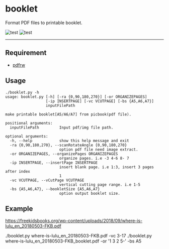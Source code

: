 
# booklet
Format PDF files to printable booklet.

![test](https://img.shields.io/badge/script-Yes-00ff00.svg)
![test](https://img.shields.io/badge/exe-No-ff0000.svg)

--------
## Requirement
- [pdfrw]()
<!--
## Features
- Extract image in pdf file. So scanned document is suitable.
- Format every image to output booklet size.
- Output printable booklet.
- Supported booklet page sizes include A5/A6/A7. 
- Insert blank page when the number of images is not multiple of 4.
- Add page numbers.
- Cut image vertically into two halves.
--> 
## Usage 
```
./booklet.py -h
usage: booklet.py [-h] [-ra {0,90,180,270}] [-or ORGANIZEPAGES]
                  [-ip INSERTPAGE] [-vc VCUTPAGE] [-bs {A5,A6,A7}]
                  inputFilePath

make printable booklet[A5/A6/A7] from picbook(pdf file).

positional arguments:
  inputFilePath         Input pdf/img file path.

optional arguments:
  -h, --help            show this help message and exit
  -ra {0,90,180,270}, --scanRotateAngle {0,90,180,270}
                        option pdf file need image extract.
  -or ORGANIZEPAGES, --organizePages ORGANIZEPAGES
                        organize pages. i.e -3 4-6 8- 7
  -ip INSERTPAGE, --insertPage INSERTPAGE
                        insert blank page. i.e 1:3, insert 3 pages after index
                        1
  -vc VCUTPAGE, --vCutPage VCUTPAGE
                        vertical cutting page range. i.e 1-5
  -bs {A5,A6,A7}, --bookletSize {A5,A6,A7}
                        option output booklet size.
```
<!--
## To do
- [x] Extract images from a pdf file.
- [x] Open all images file from gived file path.
- [x] Cut image vertically into two halves.
- [x] Resize image to page size.
- [x] Insert blank image.
- [x] Insert page number
- [x] Merge Multiple images to one page.
- [x] Make a printable pdf booklet.
- [ ] Add page Margins.
- [ ] Test and provided example.
- [ ] Provided executable file.
--> 
## Example
https://freekidsbooks.org/wp-content/uploads/2018/09/where-is-lulu_en_20180503-FKB.pdf

./booklet.py where-is-lulu_en_20180503-FKB.pdf -vc 3-17
./booklet.py where-is-lulu_en_20180503-FKB_booklet.pdf -or '1 3 2 5-' -bs A5
